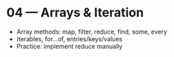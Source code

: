 # 04 — Arrays & Iteration

- Array methods: map, filter, reduce, find, some, every
- Iterables, for...of, entries/keys/values
- Practice: implement reduce manually
